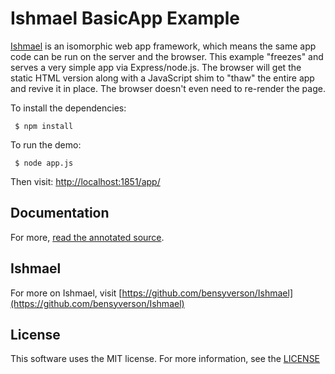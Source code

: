 # Ishmael BasicApp Example
[Ishmael](https://github.com/bensyverson/Ishmael) is an isomorphic web app framework, which means the same app code can be run on the server and the browser. This example "freezes" and serves a very simple app via Express/node.js. The browser will get the static HTML version along with a JavaScript shim to "thaw" the entire app and revive it in place. The browser doesn't even need to re-render the page.

To install the dependencies:
 
     $ npm install
     
To run the demo:

     $ node app.js

Then visit: [http://localhost:1851/app/](http://localhost:1851/app/)

## Documentation
For more, [read the annotated source](docs/app.html).

## Ishmael
For more on Ishmael, visit [https://github.com/bensyverson/Ishmael](https://github.com/bensyverson/Ishmael)

## License
This software uses the MIT license. For more information, see the [LICENSE](LICENSE)